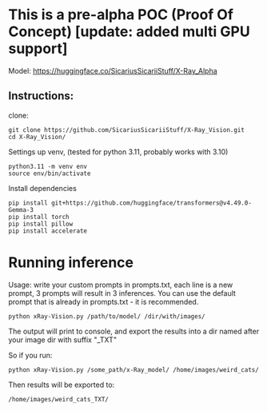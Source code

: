 # This is a pre-alpha POC (Proof Of Concept) [update: added multi GPU support]
Model:
https://huggingface.co/SicariusSicariiStuff/X-Ray_Alpha

## Instructions:
clone:
```
git clone https://github.com/SicariusSicariiStuff/X-Ray_Vision.git
cd X-Ray_Vision/
```

Settings up venv, (tested for python 3.11, probably works with 3.10)
```
python3.11 -m venv env
source env/bin/activate
```

Install dependencies
```
pip install git+https://github.com/huggingface/transformers@v4.49.0-Gemma-3
pip install torch
pip install pillow
pip install accelerate
```

# Running inference

Usage:
write your custom prompts in prompts.txt, each line is a new prompt, 3 prompts will result in 3 inferences.
You can use the default prompt that is already in prompts.txt - it is recommended.
```
python xRay-Vision.py /path/to/model/ /dir/with/images/
```
The output will print to console, and export the results into a dir named after your image dir with suffix "_TXT"

So if you run:
```
python xRay-Vision.py /some_path/x-Ray_model/ /home/images/weird_cats/
```
Then results will be exported to:
```
/home/images/weird_cats_TXT/
```
